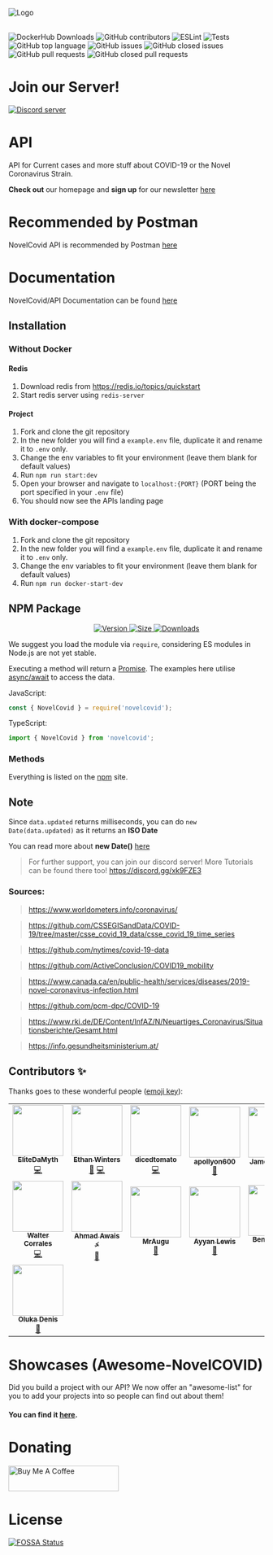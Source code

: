 ![Logo](https://i.imgur.com/m7JoOrQ.png)
<br><br>

![DockerHub Downloads](https://img.shields.io/docker/pulls/novelcovid/novelcovid-api?style=for-the-badge)
![GitHub contributors](https://img.shields.io/github/contributors-anon/novelcovid/api?style=for-the-badge)
![ESLint](https://img.shields.io/github/workflow/status/NovelCOVID/API/Eslint?label=ESLint&style=for-the-badge)
![Tests](https://img.shields.io/github/workflow/status/NovelCOVID/API/Unittest?label=Tests&style=for-the-badge)
![GitHub top language](https://img.shields.io/github/languages/top/novelcovid/api?style=for-the-badge)
![GitHub issues](https://img.shields.io/github/issues/novelcovid/api?style=for-the-badge)
![GitHub closed issues](https://img.shields.io/github/issues-closed/novelcovid/api?style=for-the-badge)
![GitHub pull requests](https://img.shields.io/github/issues-pr/novelcovid/api?style=for-the-badge)
![GitHub closed pull requests](https://img.shields.io/github/issues-pr-closed/novelcovid/api?style=for-the-badge)
# Join our Server!
[![Discord server](https://discordapp.com/api/guilds/689535536934813823/embed.png?style=banner4)](https://discord.gg/xk9FZE3)

# API
API for Current cases and more stuff about COVID-19 or the Novel Coronavirus Strain. 

**Check out** our homepage and **sign up** for our newsletter [here](https://disease.sh/)

# Recommended by Postman
NovelCovid API is recommended by Postman [here](https://covid-19-apis.postman.com/)

# Documentation
NovelCovid/API Documentation can be found [here](https://disease.sh/docs/)

## Installation

### Without Docker

#### Redis
1. Download redis from https://redis.io/topics/quickstart
2. Start redis server using `redis-server`

#### Project
1. Fork and clone the git repository
2. In the new folder you will find a `example.env` file, duplicate it and rename it to `.env` only.
3. Change the env variables to fit your environment (leave them blank for default values)
4. Run `npm run start:dev`
5. Open your browser and navigate to `localhost:{PORT}` (PORT being the port specified in your `.env` file)
6. You should now see the APIs landing page

### With docker-compose
1. Fork and clone the git repository
2. In the new folder you will find a `example.env` file, duplicate it and rename it to `.env` only.
3. Change the env variables to fit your environment (leave them blank for default values)
4. Run `npm run docker-start-dev`

## NPM Package
<dir align ="center">
<a href="https://www.npmjs.com/package/novelcovid">
    <img src="https://img.shields.io/npm/v/novelcovid?logo=npm&style=for-the-badge" alt="Version">
</a>
<a href="https://www.npmjs.com/package/novelcovid">
	<img src="https://img.shields.io/bundlephobia/min/novelcovid?color=red&label=SIZE&logo=npm&style=for-the-badge", alt="Size">
</a>
<a href="https://www.npmjs.com/package/novelcovid">
<img src="https://img.shields.io/npm/dw/novelcovid?logo=npm&style=for-the-badge", alt="Downloads">
</a>
</dir>

We suggest you load the module via `require`, considering ES modules in Node.js are not yet stable.

Executing a method will return a [Promise](https://developer.mozilla.org/en-US/docs/Web/JavaScript/Reference/Global_Objects/Promise).
The examples here utilise [async/await](https://javascript.info/async-await) to access the data.

JavaScript:

```js
const { NovelCovid } = require('novelcovid');
```

TypeScript:
```ts
import { NovelCovid } from 'novelcovid';
```
### Methods
 Everything is listed on the [npm](https://www.npmjs.com/package/novelcovid) site.

## **Note**
Since `data.updated` returns milliseconds, you can do `new Date(data.updated)` as it returns an **ISO Date**

You can read more about **new Date()** [here](https://developer.mozilla.org/en-US/docs/Web/JavaScript/Reference/Global_Objects/Date)

> For further support, you can join our discord server! More Tutorials can be found there too!
> https://discord.gg/xk9FZE3

### Sources:
> https://www.worldometers.info/coronavirus/

> https://github.com/CSSEGISandData/COVID-19/tree/master/csse_covid_19_data/csse_covid_19_time_series

> https://github.com/nytimes/covid-19-data

> https://github.com/ActiveConclusion/COVID19_mobility

> https://www.canada.ca/en/public-health/services/diseases/2019-novel-coronavirus-infection.html

> https://github.com/pcm-dpc/COVID-19

> https://www.rki.de/DE/Content/InfAZ/N/Neuartiges_Coronavirus/Situationsberichte/Gesamt.html

> https://info.gesundheitsministerium.at/

## Contributors ✨

Thanks goes to these wonderful people ([emoji key](https://allcontributors.org/docs/en/emoji-key)):

<!-- ALL-CONTRIBUTORS-LIST:START - Do not remove or modify this section -->
<!-- prettier-ignore-start -->
<!-- markdownlint-disable -->
<table>
  <tr>
    <td align="center"><a href="https://github.com/EliteDaMyth"><img src="https://avatars2.githubusercontent.com/u/28687771?v=4" width="100px;" alt=""/><br /><sub><b>EliteDaMyth</b></sub></a><br /><a href="https://github.com/NovelCOVID/API/commits?author=EliteDaMyth" title="Code">💻</a></td>
    <td align="center"><a href="https://github.com/ebwinters"><img src="https://avatars0.githubusercontent.com/u/4297028?v=4" width="100px;" alt=""/><br /><sub><b>Ethan Winters</b></sub></a><br /><a href="https://github.com/NovelCOVID/API/issues?q=author%3Aebwinters" title="Bug reports">🐛</a> <a href="https://github.com/NovelCOVID/API/commits?author=ebwinters" title="Code">💻</a></td>
    <td align="center"><a href="https://github.com/dicedtomatoreal"><img src="https://avatars0.githubusercontent.com/u/35403473?v=4" width="100px;" alt=""/><br /><sub><b>dicedtomato</b></sub></a><br /><a href="https://github.com/NovelCOVID/API/commits?author=dicedtomatoreal" title="Code">💻</a></td>
    <td align="center"><a href="https://404discord.xyz/"><img src="https://avatars0.githubusercontent.com/u/41652412?v=4" width="100px;" alt=""/><br /><sub><b>apollyon600</b></sub></a><br /><a href="https://github.com/NovelCOVID/API/commits?author=apollyon600" title="Documentation">📖</a></td>
    <td align="center"><a href="https://jshelley.uk"><img src="https://avatars0.githubusercontent.com/u/22616014?v=4" width="100px;" alt=""/><br /><sub><b>James Shelley</b></sub></a><br /><a href="https://github.com/NovelCOVID/API/pulls?q=is%3Apr+reviewed-by%3AJamesShelley" title="Reviewed Pull Requests">👀</a></td>
    <td align="center"><a href="http://RyanHarlow.com"><img src="https://avatars2.githubusercontent.com/u/42226213?v=4" width="100px;" alt=""/><br /><sub><b>Ryan Harlow</b></sub></a><br /><a href="https://github.com/NovelCOVID/API/issues?q=author%3ARyanHarlow" title="Bug reports">🐛</a></td>
    <td align="center"><a href="https://github.com/alitas"><img src="https://avatars1.githubusercontent.com/u/1144691?v=4" width="100px;" alt=""/><br /><sub><b>Ali Tas</b></sub></a><br /><a href="https://github.com/NovelCOVID/API/issues?q=author%3Aalitas" title="Bug reports">🐛</a></td>
  </tr>
  <tr>
    <td align="center"><a href="https://github.com/buster95"><img src="https://avatars0.githubusercontent.com/u/15637669?v=4" width="100px;" alt=""/><br /><sub><b>Walter Corrales</b></sub></a><br /><a href="https://github.com/NovelCOVID/API/commits?author=buster95" title="Code">💻</a></td>
    <td align="center"><a href="https://AhmadAwais.com"><img src="https://avatars1.githubusercontent.com/u/960133?v=4" width="100px;" alt=""/><br /><sub><b>Ahmad Awais ⚡️</b></sub></a><br /><a href="https://github.com/NovelCOVID/API/commits?author=ahmadawais" title="Documentation">📖</a></td>
    <td align="center"><a href="https://discord.gg/rk7cVyk"><img src="https://avatars1.githubusercontent.com/u/39545629?v=4" width="100px;" alt=""/><br /><sub><b>MrAugu</b></sub></a><br /><a href="https://github.com/NovelCOVID/API/issues?q=author%3AMrAugu" title="Bug reports">🐛</a></td>
    <td align="center"><a href="http://chroventer.github.io"><img src="https://avatars2.githubusercontent.com/u/34645569?v=4" width="100px;" alt=""/><br /><sub><b>Ayyan Lewis</b></sub></a><br /><a href="https://github.com/NovelCOVID/API/issues?q=author%3Achroventer" title="Bug reports">🐛</a></td>
    <td align="center"><a href="http://bensommer.co.uk"><img src="https://avatars0.githubusercontent.com/u/39101651?v=4" width="100px;" alt=""/><br /><sub><b>Ben Sommer</b></sub></a><br /><a href="https://github.com/NovelCOVID/API/issues?q=author%3Abenjamin-sommer" title="Bug reports">🐛</a> <a href="https://github.com/NovelCOVID/API/commits?author=benjamin-sommer" title="Code">💻</a></td>
    <td align="center"><a href="https://github.com/nibble-4bits"><img src="https://avatars1.githubusercontent.com/u/38052706?v=4" width="100px;" alt=""/><br /><sub><b>Luis De Anda</b></sub></a><br /><a href="https://github.com/NovelCOVID/API/commits?author=nibble-4bits" title="Documentation">📖</a></td>
    <td align="center"><a href="https://coviddetail.com"><img src="https://avatars0.githubusercontent.com/u/17516174?v=4" width="100px;" alt=""/><br /><sub><b>puf17640</b></sub></a><br /><a href="https://github.com/NovelCOVID/API/issues?q=author%3Apuf17640" title="Bug reports">🐛</a> <a href="https://github.com/NovelCOVID/API/commits?author=puf17640" title="Code">💻</a></td>
  </tr>
  <tr>
    <td align="center"><a href="http://olukadeno@gmail.com"><img src="https://avatars1.githubusercontent.com/u/37341054?v=4" width="100px;" alt=""/><br /><sub><b>Oluka Denis</b></sub></a><br /><a href="https://github.com/NovelCOVID/API/issues?q=author%3AOlukaDenis" title="Bug reports">🐛</a></td>
  </tr>
</table>

<!-- markdownlint-enable -->
<!-- prettier-ignore-end -->
<!-- ALL-CONTRIBUTORS-LIST:END -->

# Showcases (Awesome-NovelCOVID)

Did you build a project with our API? We now offer an "awesome-list" for you to add your projects into so people can find out about them!

#### You can find it <a href="https://github.com/puf17640/awesome-novelcovid">here</a>.

# Donating
<a href="https://www.buymeacoffee.com/covidapi/shop" target="_blank"><img src="https://cdn.buymeacoffee.com/buttons/default-black.png" alt="Buy Me A Coffee" width="217" height="50"></a>

# License
[![FOSSA Status](https://app.fossa.io/api/projects/git%2Bgithub.com%2FNovelCOVID%2FAPI.svg?type=large)](https://app.fossa.io/projects/git%2Bgithub.com%2FNovelCOVID%2FAPI?ref=badge_large)
